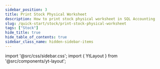 ```yaml
---
sidebar_position: 3
title: Print Stock Physical Worksheet
description: How to print stock physical worksheet in SQL Accounting
slug: /quick-start/stock/print-stock-physical-worksheet
tags: ["Stock"]
hide_title: true
hide_table_of_contents: true
sidebar_class_name: hidden-sidebar-items
---
```


import '@src/css/sidebar.css';
import { YtLayout } from '@src/components/yt-layout';

<YtLayout 
    videoId="i_gR-rSB_hY"
/>
